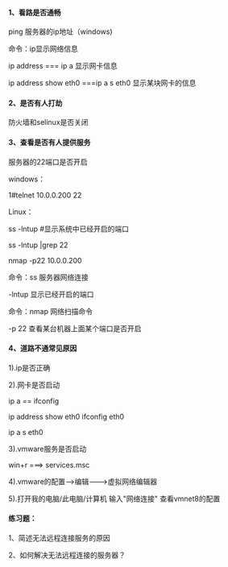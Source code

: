 #### 1、看路是否通畅

ping 服务器的ip地址（windows\)

命令：ip显示网络信息

ip address === ip a 显示网卡信息

ip address show eth0 ===ip a s eth0  显示某块网卡的信息

#### 2、是否有人打劫

防火墙和selinux是否关闭

#### 3、查看是否有人提供服务

服务器的22端口是否开启

windows：

1\#telnet 10.0.0.200 22

Linux：

ss  -lntup  \#显示系统中已经开启的端口

ss -lntup \|grep 22

nmap -p22 10.0.0.200

命令：ss   服务器网络连接

-lntup 显示已经开启的端口

命令：nmap 网络扫描命令

-p 22  查看某台机器上面某个端口是否开启

#### 4、道路不通常见原因

1\).ip是否正确

2\).网卡是否启动

ip a                == ifconfig

ip address show eth0   ifconfig eth0

ip a s eth0

3\).vmware服务是否启动

win+r ===&gt; services.msc

4\).vmware的配置--&gt;编辑---&gt;虚拟网络编辑器

5\).打开我的电脑/此电脑/计算机  输入"网络连接" 查看vmnet8的配置

#### 练习题：

1、简述无法远程连接服务的原因

2、如何解决无法远程连接的服务器？

